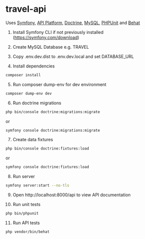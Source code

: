 # travel-api

Uses
[Symfony](https://symfony.com/),
[API Platform](https://api-platform.com/),
[Doctrine](https://www.doctrine-project.org/),
[MySQL](https://www.mysql.com/),
[PHPUnit](https://phpunit.de/) and
[Behat](https://behat.org/)

1. Install Symfony CLI if not previously installed (https://symfony.com/download)

2. Create MySQL Database e.g. TRAVEL

3. Copy .env.dev.dist to .env.dev.local and set DATABASE_URL

4. Install dependencies
```sh
composer install
```

5. Run composer dump-env for dev environment
```sh
composer dump-env dev
```

6. Run doctrine migrations
```sh
php bin/console doctrine:migrations:migrate
```
or
```sh
symfony console doctrine:migrations:migrate
```

7. Create data fixtures
```sh
php bin/console doctrine:fixtures:load
```
or
```sh
symfony console doctrine:fixtures:load
```

8. Run server
```sh
symfony server:start --no-tls
```

9. Open http://localhost:8000/api to view API documentation


10. Run unit tests
```sh
php bin/phpunit
```

11. Run API tests
```sh
php vendor/bin/behat
```
